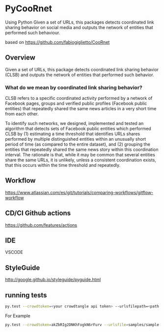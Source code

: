 # PyCooRnet
Using Python Given a set of URLs, this packages detects coordinated link sharing behavior on social media and outputs the network of entities that performed such behaviour.

based on https://github.com/fabiogiglietto/CooRnet

## Overview
Given a set of URLs, this package detects coordinated link sharing behavior (CLSB) and outputs the network of entities that performed such behavior.

### What do we mean by coordinated link sharing behavior?
CLSB refers to a specific coordinated activity performed by a network of Facebook pages, groups and verified public profiles (Facebook public entities) that repeatedly shared the same news articles in a very short time from each other.

To identify such networks, we designed, implemented and tested an algorithm that detects sets of Facebook public entities which performed CLSB by (1) estimating a time threshold that identifies URLs shares performed by multiple distinguished entities within an unusually short period of time (as compared to the entire dataset), and (2) grouping the entities that repeatedly shared the same news story within this coordination interval. The rationale is that, while it may be common that several entities share the same URLs, it is unlikely, unless a consistent coordination exists, that this occurs within the time threshold and repeatedly.


## Workflow
https://www.atlassian.com/es/git/tutorials/comparing-workflows/gitflow-workflow


## CD/CI Github actions
https://github.com/features/actions

## IDE
VSCODE

## StyleGuide
http://google.github.io/styleguide/pyguide.html


## running tests
```sh
py.test --crowdtoken=<your crowdtangle api token> --urlsfilepath=<path of the urls file> --crowdresultfile=<path of the crowdtangle file>
```
For Example
```sh
py.test --crowdtoken=akZbRIg2DNKhFogkN6rFurv --urlsfile=samples/sample.csv --crowdresultfile=samples/ct_shares_full.json
